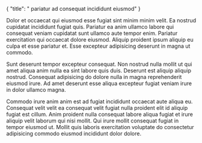 {
  "title": " pariatur ad consequat incididunt eiusmod"
}

Dolor et occaecat qui eiusmod esse fugiat sint minim minim velit. Ea nostrud cupidatat incididunt fugiat quis. Pariatur ea anim ullamco labore qui consequat veniam cupidatat sunt ullamco aute tempor enim. Pariatur exercitation qui occaecat dolore eiusmod. Aliquip proident ipsum aliquip eu culpa et esse pariatur et. Esse excepteur adipisicing deserunt in magna ut commodo.

Sunt deserunt tempor excepteur consequat. Non nostrud nulla mollit ut qui amet aliqua anim nulla ea sint labore quis duis. Deserunt est aliquip aliquip nostrud. Consequat adipisicing do dolore nulla in magna reprehenderit eiusmod irure. Ad amet deserunt esse aliqua excepteur fugiat veniam irure in dolor ullamco magna.

Commodo irure anim anim est ad fugiat incididunt occaecat aute aliqua eu. Consequat velit velit ea consequat velit fugiat nulla proident elit id aliquip fugiat est cillum. Anim proident nulla consequat labore aliqua fugiat et irure aliquip velit laborum qui nisi mollit. Qui irure mollit consequat fugiat in tempor eiusmod ut. Mollit quis laboris exercitation voluptate do consectetur adipisicing commodo eiusmod incididunt dolor dolore.